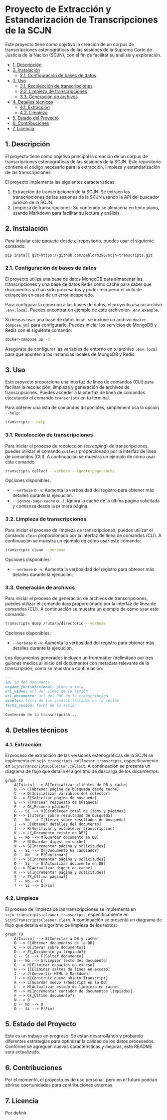 # Proyecto de Extracción y Estandarización de Transcripciones de la SCJN

Este proyecto tiene como objetivo la creación de un corpus de transcripciones estenográficas de las sesiones de la Suprema Corte de Justicia de la Nación (SCJN), con el fin de facilitar su análisis y exploración.

- [1. Descripción](#1-descripción)
- [2. Instalación](#2-instalación)
  - [2.1. Configuración de bases de datos](#21-configuración-de-bases-de-datos)
- [3. Uso](#3-uso)
  - [3.1. Recolección de transcripciones](#31-recolección-de-transcripciones)
  - [3.2. Limpieza de transcripciones](#32-limpieza-de-transcripciones)
  - [3.3. Generación de archivos](#33-generación-de-archivos)
- [4. Detalles técnicos](#4-detalles-técnicos)
  - [4.1. Extracción](#41-extracción)
  - [4.2. Limpieza](#42-limpieza)
- [5. Estado del Proyecto](#5-estado-del-proyecto)
- [6. Contribuciones](#6-contribuciones)
- [7. Licencia](#7-licencia)

## 1. Descripción

El proyecto tiene como objetivo principal la creación de un corpus de transcripciones estenográficas de las sesiones de la SCJN. Este repositorio contiene el código necesario para la extracción, limpieza y estandarización de las transcripciones.

El proyecto implementa las siguientes características:
1. Extracción de transcripciones de la SCJN: Se extraen las transcripciones de las sesiones de la SCJN usando la API del buscador jurídico de la SCJN.
2. Limpieza de transcripciones: Su contenido se almacena en texto plano, usando Markdown para facilitar su lectura y análisis.

## 2. Instalación

Para instalar este paquete desde el repositorio, puedes usar el siguiente comando:

```bash
pip install git+https://github.com/pablorm296/scjn-transcripts.git
```

### 2.1. Configuración de bases de datos

El proyecto utiliza una base de datos MongoDB para almacenar las transcripciones y una base de datos Redis como caché para saber qué documentos ya han sido procesados y poder recuperar el ciclo de extracción en caso de un error inesperado.

Para configurar la conexión a las bases de datos, el proyecto usa un archivo `.env.local`. Puedes encontrar un ejemplo de este archivo en `.env.example`.

Si deseas usar una base de datos local, se incluye un archivo `docker-compose.yml` para configurarlo. Puedes iniciar los servicios de MongoDB y Redis con el siguiente comando:

```bash
docker-compose up -d
```

Asegúrate de configurar las variables de entorno en tu archivo `.env.local` para que apunten a las instancias locales de MongoDB y Redis.

## 3. Uso

Este proyecto proporciona una interfaz de línea de comandos (CLI) para facilitar la recolección, limpieza y generación de archivos de transcripciones. Puedes acceder a la interfaz de línea de comandos ejecutando el comando `transcripts` en tu terminal.

Para obtener una lista de comandos disponibles, simplement usa la opción `--help`:

```bash
transcripts --help
```

### 3.1. Recolección de transcripciones

Para iniciar el proceso de recolección (_scrapping_) de transcripciones, puedes utilizar el comando `collect` proporcionado por la interfaz de línea de comandos (CLI). A continuación se muestra un ejemplo de cómo usar este comando:

```bash
transcripts collect --verbose --ignore-page-cache
```

Opciones disponibles:
- `--verbose` o `-v`: Aumenta la verbosidad del registro para obtener más detalles durante la ejecución.
- `--ignore-page-cache` o `-i`: Ignora la caché de la última página solicitada y comienza desde la primera página.

### 3.2. Limpieza de transcripciones

Para iniciar el proceso de limpieza de transcripciones, puedes utilizar el comando `clean` proporcionado por la interfaz de línea de comandos (CLI). A continuación se muestra un ejemplo de cómo usar este comando:

```bash
transcripts clean --verbose
```

Opciones disponibles:
- `--verbose` o `-v`: Aumenta la verbosidad del registro para obtener más detalles durante la ejecución.

### 3.3. Generación de archivos

Para iniciar el proceso de generación de archivos de transcripciones, puedes utilizar el comando `dump` proporcionado por la interfaz de línea de comandos (CLI). A continuación se muestra un ejemplo de cómo usar este comando:

```bash
transcripts dump /ruta/a/directorio --verbose
```

Opciones disponibles:
- `--verbose` o `-v`: Aumenta la verbosidad del registro para obtener más detalles durante la ejecución.

Los documentos generados incluyen un frontmatter (delimitado por tres guiones medios al inicio del documento) con metadata relevante de la transcripción, como se muestra a continuación:

```markdown
---
id: id del documento
organo_jurisdiccional: pleno o sala
url_video: url del vídeo de la sesión
url_documento: url del PDF de la transcripción
asuntos: lista de los asuntos tratados en la sesión
fecha_sesión: fecha de la sesión
---
Contenido de la transcripción...
```

## 4. Detalles técnicos

### 4.1. Extracción

El proceso de extracción de las versiones estenográficas de la SCJN se implementa en `scjn_transcripts.collector.transcripts`, específicamente en `ScjnSTranscriptsCollector.collect`. A continuación se presenta un diagrama de flujo que detalla el algoritmo de descarga de los documentos:

```mermaid
graph TD
    A[Inicio] --> B[Inicializar clientes de DB y cache]
    B --> C[Obtener página de búsqueda desde cache]
    C --> D[Inicializar variables del colector]
    D --> E[Solicitar página de búsqueda]
    E --> F[Parsear respuesta de búsqueda]
    F --> G{¿Primera página?}
    G -- Sí --> H[Establecer total de ítems y páginas]
    H --> I[Iterar sobre resultados de búsqueda]
    G -- No --> I[Iterar sobre resultados de búsqueda]
    I --> J[Obtener detalles del documento]
    J --> K[Verificar y establecer transcripción]
    K --> L{¿Documento existe en DB?}
    L -- No --> M[Guardar documento en DB]
    M --> N[Guardar digest en cache]
    N --> S[Incrementar página y solicitudes]
    L -- Sí --> O{¿Documento ha cambiado?}
    O -- No --> P[Continuar]
    P --> S[Incrementar página y solicitudes]
    O -- Sí --> Q[Actualizar documento en DB]
    Q --> R[Actualizar digest en cache]
    R --> S[Incrementar página y solicitudes]
    S --> T{¿Última página?}
    T -- No --> E
    T -- Sí --> U[Fin]
```

### 4.2. Limpieza

El proceso de limpieza de las transcripciones se implementa en `scjn_transcripts.cleaner.transcripts`, específicamente en `ScjnSTranscriptsCleaner.clean`. A continuación se presenta un diagrama de flujo que detalla el algoritmo de limpieza de los textos:

```mermaid
graph TD
    A[Inicio] --> B[Conectar a DB y cache]
    B --> C[Obtener documentos de la DB]
    C --> D[Iterar sobre documentos]
    D --> E{¿Documento ya limpiado?}
    E -- Sí --> F[Saltar documento]
    E -- No --> G[Limpiar texto del documento]
    G --> H[Eliminar espacios en exceso]
    H --> I[Eliminar saltos de línea en exceso]
    I --> J[Convertir HTML a Markdown]
    J --> K[Construir nuevo objeto Transcript]
    K --> L[Guardar nuevo Transcript en la DB]
    L --> M[Actualizar estado de limpieza en cache]
    M --> N[Incrementar contador de documentos limpiados]
    F --> O{¿Último documento?}
    N --> O
    O -- No --> D
    O -- Sí --> P[Fin]
```

## 5. Estado del Proyecto
Este es un trabajo en progreso. Se están desarrollando y probando diferentes estrategias para optimizar la calidad de los datos procesados. Conforme se agreguen nuevas características y mejoras, este README será actualizado.

## 6. Contribuciones
Por el momento, el proyecto es de uso personal, pero en el futuro podrían abrirse oportunidades para contribuciones externas.

## 7. Licencia
Por definir.
